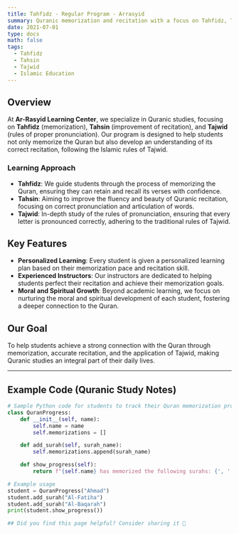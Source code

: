 ```yaml
---
title: Tahfidz - Regular Program - Arrasyid
summary: Quranic memorization and recitation with a focus on Tahfidz, Tahsin, and Tajwid.
date: 2021-07-01
type: docs
math: false
tags:
  - Tahfidz
  - Tahsin
  - Tajwid
  - Islamic Education
---
```


## Overview
At **Ar-Rasyid Learning Center**, we specialize in Quranic studies, focusing on **Tahfidz** (memorization), **Tahsin** (improvement of recitation), and **Tajwid** (rules of proper pronunciation). Our program is designed to help students not only memorize the Quran but also develop an understanding of its correct recitation, following the Islamic rules of Tajwid.

### Learning Approach

- **Tahfidz**: We guide students through the process of memorizing the Quran, ensuring they can retain and recall its verses with confidence.
- **Tahsin**: Aiming to improve the fluency and beauty of Quranic recitation, focusing on correct pronunciation and articulation of words.
- **Tajwid**: In-depth study of the rules of pronunciation, ensuring that every letter is pronounced correctly, adhering to the traditional rules of Tajwid.

## Key Features
- **Personalized Learning**: Every student is given a personalized learning plan based on their memorization pace and recitation skill.
- **Experienced Instructors**: Our instructors are dedicated to helping students perfect their recitation and achieve their memorization goals.
- **Moral and Spiritual Growth**: Beyond academic learning, we focus on nurturing the moral and spiritual development of each student, fostering a deeper connection to the Quran.

## Our Goal
To help students achieve a strong connection with the Quran through memorization, accurate recitation, and the application of Tajwid, making Quranic studies an integral part of their daily lives.

---

## Example Code (Quranic Study Notes)
```python
# Sample Python code for students to track their Quran memorization progress
class QuranProgress:
    def __init__(self, name):
        self.name = name
        self.memorizations = []

    def add_surah(self, surah_name):
        self.memorizations.append(surah_name)

    def show_progress(self):
        return f"{self.name} has memorized the following surahs: {', '.join(self.memorizations)}"

# Example usage
student = QuranProgress("Ahmad")
student.add_surah("Al-Fatiha")
student.add_surah("Al-Baqarah")
print(student.show_progress())

## Did you find this page helpful? Consider sharing it 🙌
